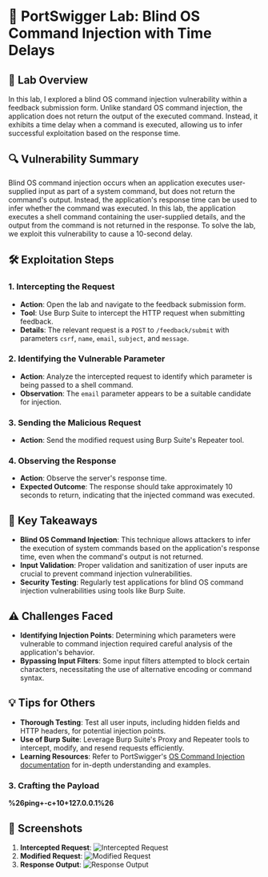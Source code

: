 
# 🧪 PortSwigger Lab: Blind OS Command Injection with Time Delays

## 🎯 Lab Overview

In this lab, I explored a blind OS command injection vulnerability within a feedback submission form. Unlike standard OS command injection, the application does not return the output of the executed command. Instead, it exhibits a time delay when a command is executed, allowing us to infer successful exploitation based on the response time.

## 🔍 Vulnerability Summary

Blind OS command injection occurs when an application executes user-supplied input as part of a system command, but does not return the command's output. Instead, the application's response time can be used to infer whether the command was executed. In this lab, the application executes a shell command containing the user-supplied details, and the output from the command is not returned in the response. To solve the lab, we exploit this vulnerability to cause a 10-second delay.

## 🛠️ Exploitation Steps

### 1. Intercepting the Request

- **Action**: Open the lab and navigate to the feedback submission form.
- **Tool**: Use Burp Suite to intercept the HTTP request when submitting feedback.
- **Details**: The relevant request is a `POST` to `/feedback/submit` with parameters `csrf`, `name`, `email`, `subject`, and `message`.

### 2. Identifying the Vulnerable Parameter

- **Action**: Analyze the intercepted request to identify which parameter is being passed to a shell command.
- **Observation**: The `email` parameter appears to be a suitable candidate for injection.

### 3. Sending the Malicious Request

- **Action**: Send the modified request using Burp Suite's Repeater tool.

### 4. Observing the Response

- **Action**: Observe the server's response time.
- **Expected Outcome**: The response should take approximately 10 seconds to return, indicating that the injected command was executed.

## 🧠 Key Takeaways

- **Blind OS Command Injection**: This technique allows attackers to infer the execution of system commands based on the application's response time, even when the command's output is not returned.
- **Input Validation**: Proper validation and sanitization of user inputs are crucial to prevent command injection vulnerabilities.
- **Security Testing**: Regularly test applications for blind OS command injection vulnerabilities using tools like Burp Suite.

## ⚠️ Challenges Faced

- **Identifying Injection Points**: Determining which parameters were vulnerable to command injection required careful analysis of the application's behavior.
- **Bypassing Input Filters**: Some input filters attempted to block certain characters, necessitating the use of alternative encoding or command syntax.

## 💡 Tips for Others

- **Thorough Testing**: Test all user inputs, including hidden fields and HTTP headers, for potential injection points.
- **Use of Burp Suite**: Leverage Burp Suite's Proxy and Repeater tools to intercept, modify, and resend requests efficiently.
- **Learning Resources**: Refer to PortSwigger's [OS Command Injection documentation](https://portswigger.net/web-security/os-command-injection) for in-depth understanding and examples.

### 3. Crafting the Payload
**%26ping+-c+10+127.0.0.1%26**

## 📸 Screenshots

1. **Intercepted Request**: ![Intercepted Request](path/to/intercepted_request.png)
2. **Modified Request**: ![Modified Request](path/to/modified_request.png)
3. **Response Output**: ![Response Output](path/to/response_output.png)

